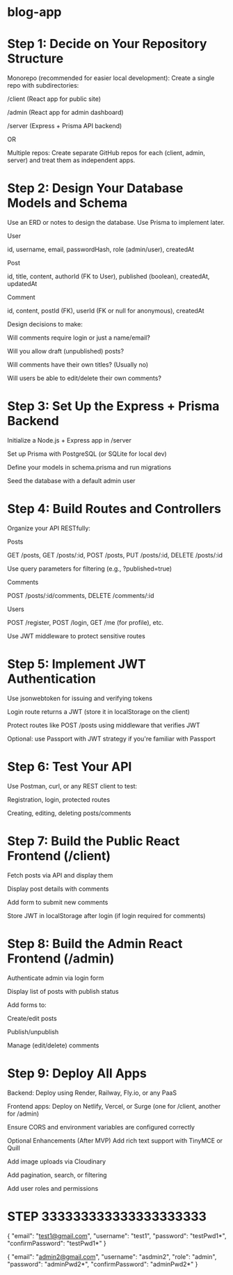 # blog-app


# Step 1: Decide on Your Repository Structure
Monorepo (recommended for easier local development): Create a single repo with subdirectories:

/client (React app for public site)

/admin (React app for admin dashboard)

/server (Express + Prisma API backend)

OR

Multiple repos: Create separate GitHub repos for each (client, admin, server) and treat them as independent apps.

# Step 2: Design Your Database Models and Schema
Use an ERD or notes to design the database. Use Prisma to implement later.

User

id, username, email, passwordHash, role (admin/user), createdAt

Post

id, title, content, authorId (FK to User), published (boolean), createdAt, updatedAt

Comment

id, content, postId (FK), userId (FK or null for anonymous), createdAt

Design decisions to make:

Will comments require login or just a name/email?

Will you allow draft (unpublished) posts?

Will comments have their own titles? (Usually no)

Will users be able to edit/delete their own comments?

# Step 3: Set Up the Express + Prisma Backend
Initialize a Node.js + Express app in /server

Set up Prisma with PostgreSQL (or SQLite for local dev)

Define your models in schema.prisma and run migrations

Seed the database with a default admin user

# Step 4: Build Routes and Controllers
Organize your API RESTfully:

Posts

GET /posts, GET /posts/:id, POST /posts, PUT /posts/:id, DELETE /posts/:id

Use query parameters for filtering (e.g., ?published=true)

Comments

POST /posts/:id/comments, DELETE /comments/:id

Users

POST /register, POST /login, GET /me (for profile), etc.

Use JWT middleware to protect sensitive routes

# Step 5: Implement JWT Authentication
Use jsonwebtoken for issuing and verifying tokens

Login route returns a JWT (store it in localStorage on the client)

Protect routes like POST /posts using middleware that verifies JWT

Optional: use Passport with JWT strategy if you're familiar with Passport

# Step 6: Test Your API
Use Postman, curl, or any REST client to test:

Registration, login, protected routes

Creating, editing, deleting posts/comments

# Step 7: Build the Public React Frontend (/client)
Fetch posts via API and display them

Display post details with comments

Add form to submit new comments

Store JWT in localStorage after login (if login required for comments)

# Step 8: Build the Admin React Frontend (/admin)
Authenticate admin via login form

Display list of posts with publish status

Add forms to:

Create/edit posts

Publish/unpublish

Manage (edit/delete) comments

# Step 9: Deploy All Apps
Backend: Deploy using Render, Railway, Fly.io, or any PaaS

Frontend apps: Deploy on Netlify, Vercel, or Surge (one for /client, another for /admin)

Ensure CORS and environment variables are configured correctly

Optional Enhancements (After MVP)
Add rich text support with TinyMCE or Quill

Add image uploads via Cloudinary

Add pagination, search, or filtering

Add user roles and permissions



# STEP 333333333333333333333




{
  "email": "test1@gmail.com",
  "username": "test1",
  "password": "testPwd1*",
  "confirmPassword": "testPwd1*"
}

{
  "email": "admin2@gmail.com",
  "username": "asdmin2",
  "role": "admin",
  "password": "adminPwd2*",
  "confirmPassword": "adminPwd2*"
}
